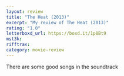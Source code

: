 ```yaml
---
layout: review
title: "The Heat (2013)"
excerpt: "My review of The Heat (2013)"
rating: "1.0"
letterboxd_url: https://boxd.it/1p8Bt9
mst3k:
rifftrax:
category: movie-review
---
```


There are some good songs in the soundtrack
